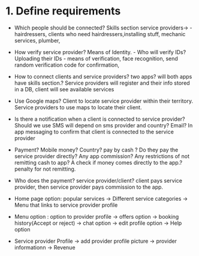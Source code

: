 # 1. Define requirements

- Which people should be connected?    Skills section  service providers-> -hairdressers, clients who need hairdressers,installing stuff, mechanic services, plumber, 

- How verify service provider? Means of Identity. - Who will verify IDs? Uploading their IDs - means of verification, face recognition, send random verification code for confirmation,  

- How to connect clients and service providers? two apps? will both apps have skills section.? Service providers will register and their info stored in a DB, client will see available services

- Use Google maps? Client to locate service provider within their territory. Service providers to use maps to locate their client.

- Is there a notification when a client is connected to service provider? Should we use SMS will depend on sms provider and country? Email? In app messaging to confirm that client is connected to the   service provider

- Payment? Mobile money? Country? pay by cash ? Do they pay the service provider directly? Any app commission? Any restrictions of not remitting cash to app? A check if money comes directly to the app.? penalty for not remitting.

- Who does the payment? service provider/client? client pays service provider, then service provider pays commission to the app.

- Home page option: popular services -> Different service categories -> Menu that links to service provider profile

- Menu option : option to provider profile -> offers option  -> booking history(Accept or reject) -> chat option -> edit profile option -> Help option

- Service provider Profile -> add provider profile picture -> provider informationn -> Revenue
